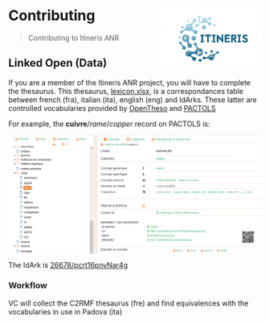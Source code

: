 # Contributing <img src="../www/logo.png" align="right" width="200"/>
> Contributing to Itineris ANR

## Linked Open (Data)

If you are a member of the Itineris ANR project, you will have to complete the thesaurus. This thesaurus, [lexicon.xlsx](https://gitlab.huma-num.fr/thuet/itineris/-/blob/main/data/lexicon.xlsx?raw=true), is a correspondances table between french (fra), italian (ita), english (eng) and IdArks. These latter are controlled vocabularies provided by [OpenTheso](https://opentheso.hypotheses.org/) and [PACTOLS](https://pactols.frantiq.fr/opentheso/index.xhtml)

For example, the **cuivre**/*rame*/*copper* record on PACTOLS is:
  
  
<img src="../www/lod/pactols_def_cuivre.png" align="center" width="900"/>

The IdArk is [26678/pcrt16pnvNar4g](https://ark.frantiq.fr/ark:/26678/pcrt16pnvNar4g)

### Workflow

VC will collect the C2RMF thesaurus (fre) and find equivalences with the vocabularies in use in Padova (ita)


